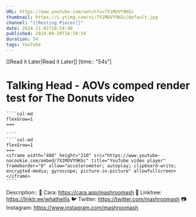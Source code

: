 ```yaml
---
URL: https://www.youtube.com/watch?v=7X1MUVY9KGc
thumbnail: https://i.ytimg.com/vi/7X1MUVY9KGc/default.jpg
channel: "[[Resting Pieces]]"
date: 2024-11-01T18:54:40
published: 2024-09-20T16:50:34
duration: 54
tags: YouTube
---
```

[[Read it Later|Read it Later]] [time:: "54s"]
# Talking Head - AOVs comped render test for The Donuts video
`````col
````col-md
flexGrow=1
===
 
````
````col-md
flexGrow=1
===
<iframe width="400" height="210" src="https://www.youtube-nocookie.com/embed/7X1MUVY9KGc" title="YouTube video player" frameborder="0" allow="accelerometer; autoplay; clipboard-write; encrypted-media; gyroscope; picture-in-picture" allowfullscreen></iframe>
````
`````
Description:: 💖 Cara: https://cara.app/mashroomash
🌱 Linktree: https://linktr.ee/whathellis
🐦 Twitter: https://twitter.com/mashroomash
📷 Instagram: https://www.instagram.com/mashroomash
